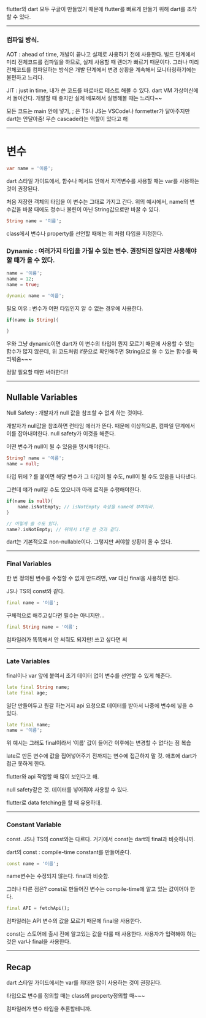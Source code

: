 flutter와 dart 모두 구글이 만들었기 때문에 flutter를 빠르게 만들기 위해 dart를 조작할 수 있다.

---

### 컴파일 방식.

AOT : ahead of time, 개발이 끝나고 실제로 사용하기 전에 사용한다. 빌드 단계에서 미리 전체코드를 컴파일을 하므로, 실제 사용할 때 렌더가 빠르기 때문이다. 그러나 미리 전체코드를 컴파일하는 방식은 개발 단계에서 변경 상황을 계속해서 모니터링하기에는 불편하고 느리다.

JIT : just in time, 내가 쓴 코드를 바로바로 테스트 해볼 수 있다. dart VM 가상머신에서 돌아간다. 개발할 때 좋지만 실제 배포해서 실행해볼 때는 느리다~~

모든 코드는 main 안에 넣기, ; 은 TS나 JS는 VSCode나 formetter가 달아주지만 dart는 안달아줌! 무슨 cascade라는 역할이 있다고 해

---

# 변수

```dart
var name = '이름';
```

dart 스타일 가이드에서, 함수나 메서드 안에서 지역변수를 사용할 때는 var를 사용하는 것이 권장된다.

처음 저장한 객체의 타입을 이 변수는 그대로 가지고 간다. 위의 예시에서, name의 변수값을 바꿀 때에도 정수나 불린이 아닌 String값으로만 바꿀 수 있다.

```dart
String name = '이름';
```

class에서 변수나 property를 선언할 때에는 위 처럼 타입을 지정한다.

### Dynamic : 여러가지 타입을 가질 수 있는 변수. 권장되진 않지만 사용해야 할 때가 올 수 있다.

```dart
name = '이름';
name = 12;
name = true;

dynamic name = '이름';
```

필요 이유 : 변수가 어떤 타입인지 알 수 없는 경우에 사용한다.

```dart
if(name is String){

}
```

우와 그냥 dynamic이면 dart가 이 변수의 타입이 뭔지 모르기 때문에 사용할 수 있는 함수가 많지 않은데, 위 코드처럼 if문으로 확인해주면 String으로 쓸 수 있는 함수를 쭉 띄워줌~~~

정말 필요할 때만 써야한다!!

---

## Nullable Variables

Null Safety : 개발자가 null 값을 참조할 수 없게 하는 것이다.

개발자가 null값을 참조하면 런타임 에러가 뜬다. 때문에 이상적으론, 컴파일 단계에서 이를 잡아내야한다. null safety가 이것을 해준다.

어떤 변수가 null이 될 수 있음을 명시해야한다.

```dart
String? name = '이름';
name = null;
```

타입 뒤에 ? 를 붙이면 해당 변수가 그 타입이 될 수도, null이 될 수도 있음을 나타낸다.

그런데 얘가 null일 수도 있으니까 아래 로직을 수행해야한다.

```dart
if(name is null){
    name.isNotEmpty; // isNotEmpty 속성을 name에 부여하라.
}

// 이렇게 쓸 수도 있다.
name?.isNotEmpty; // 위에서 if문 쓴 것과 같다.
```

dart는 기본적으로 non-nullable이다. 그렇지만 써야할 상황이 올 수 있다.

---

### Final Variables

한 번 정의된 변수를 수정할 수 없게 만드려면, var 대신 final을 사용하면 된다.

JS나 TS의 const와 같다.

```dart
final name = '이름';
```

구체적으로 해주고싶다면 필수는 아니지만…

```dart
final String name = '이름';
```

컴파일러가 똑똑해서 안 써줘도 되지만! 쓰고 싶다면 써

---

### Late Variables

final이나 var 앞에 붙여서 초기 데이터 없이 변수를 선언할 수 있게 해준다.

```dart
late final String name;
late final age;
```

일단 만들어두고 뭔갈 하는거지 api 요청으로 데이터를 받아서 나중에 변수에 넣을 수 있다.

```dart
late final name;
name = '이름';
```

위 예시는 그래도 final이라서 ‘이름’ 값이 들어간 이후에는 변경할 수 없다는 점 복습

late로 만든 변수에 값을 집어넣어주기 전까지는 변수에 접근하지 말 것. 애초에 dart가 접근 못하게 한다.

flutter와 api 작업할 때 많이 보인다고 해.

null safety같은 것. 데이터를 넣어줘야 사용할 수 있다.

flutter로 data fetching을 할 때 유용하대.

---

### Constant Variable

const. JS나 TS의 const와는 다르다. 거기에서 const는 dart의 final과 비슷하니까.

dart의 const : compile-time constant를 만들어준다.

```dart
const name = '이름';
```

name변수는 수정되지 않는다. final과 비슷함.

그러나 다른 점은? const로 만들어진 변수는 compile-time에 알고 있는 값이어야 한다.

```dart
final API = fetchApi();
```

컴파일러는 API 변수의 값을 모르기 때문에 final을 사용한다.

const는 스토어에 출시 전에 알고있는 값을 다룰 때 사용한다. 사용자가 입력해야 하는 것은 var나 final을 사용한다.

---

## Recap

dart 스타일 가이드에서는 var를 최대한 많이 사용하는 것이 권장된다.

타입으로 변수를 정의할 때는 class의 property정의할 때~~~

컴파일러가 변수 타입을 추론할테니까.
